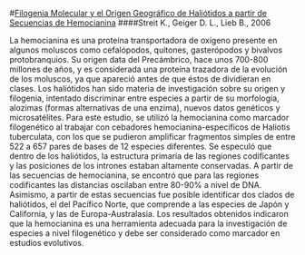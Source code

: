 #[Filogenia Molecular y el Origen Geográfico de Haliótidos a partir de Secuencias de Hemocianina](http://mollus.oxfordjournals.org/content/72/1/105.full)
####Streit K., Geiger D. L., Lieb B., 2006

La hemocianina es una proteína transportadora de oxígeno presente en algunos moluscos como cefalópodos, quitones, gasterópodos y bivalvos protobranquios. Su origen data del Precámbrico, hace unos 700-800 millones de años, y es considerada una proteína trazadora de la evolución de los moluscos, ya que apareció antes de que éstos de dividieran en clases.
	Los haliótidos han sido materia de investigación sobre su origen y filogenia, intentado discriminar entre especies a partir de su morfología, alozimas (formas alternativas de una enzima), nuevos datos genéticos y microsatélites.
	Para este estudio, se utilizó la hemocianina como marcador filogenético al trabajar con cebadores hemocianina-específicos de Haliotis tuberculata, con los que se pudieron amplificar fragmentos simples de entre 522 a 657 pares de bases de 12 especies diferentes.
	Se especuló que dentro de los haliótidos, la estructura primaria de las regiones codificantes y las posiciones de los intrones estaban altamente conservadas. A partir de las secuencias de hemocianina, se encontró que para las regiones codificantes las distancias oscilaban entre 80-90% a nivel de DNA. Asimismo, a partir de estas secuencias fue posible identificar dos clados de haliótidos, el del Pacífico Norte, que comprende a las especies de Japón y California, y las de Europa-Australasia.
	Los resultados obtenidos indicaron que la hemocianina es una herramienta adecuada para la investigación de especies a nivel filogenético y debe ser considerado como marcador en estudios evolutivos.
